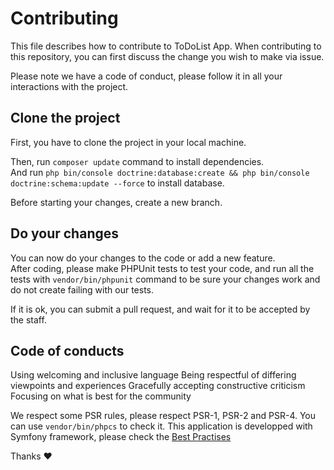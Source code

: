 # Contributing

This file describes how to contribute to ToDoList App. When contributing to this repository, you can first discuss the change you wish to make via issue.

Please note we have a code of conduct, please follow it in all your interactions with the project.

## Clone the project

First, you have to clone the project in your local machine.

Then, run `composer update` command to install dependencies.  
And run `php bin/console doctrine:database:create && php bin/console doctrine:schema:update --force` to install database.

Before starting your changes, create a new branch.

## Do your changes

You can now do your changes to the code or add a new feature.  
After coding, please make PHPUnit tests to test your code, and run all the tests with `vendor/bin/phpunit` command to be sure your changes work and do not create failing with our tests.  

If it is ok, you can submit a pull request, and wait for it to be accepted by the staff.

## Code of conducts

Using welcoming and inclusive language
Being respectful of differing viewpoints and experiences
Gracefully accepting constructive criticism
Focusing on what is best for the community

We respect some PSR rules, please respect PSR-1, PSR-2 and PSR-4. You can use `vendor/bin/phpcs` to check it.
This application is developped with Symfony framework, please check the [Best Practises](https://symfony.com/doc/3.1/best_practices/index.html)

Thanks ♥